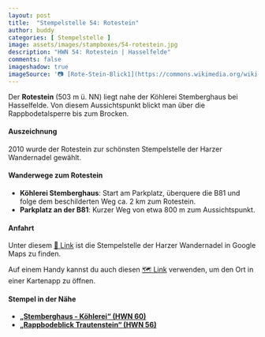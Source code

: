 ```yaml
---
layout: post
title:  "Stempelstelle 54: Rotestein"
author: buddy
categories: [ Stempelstelle ]
image: assets/images/stampboxes/54-rotestein.jpg
description: "HWN 54: Rotestein | Hasselfelde"
comments: false
imageshadow: true
imageSource: '📷 [Rote-Stein-Blick1](https://commons.wikimedia.org/wiki/File:Rote-Stein-Blick1.jpg) von <a href="https://de.wikipedia.org/wiki/Benutzer:Hejkal" class="extiw" title="de:Benutzer:Hejkal">Benutzer:Hejkal</a> unter Lizenz [CC BY-SA 2.0 de](https://creativecommons.org/licenses/by-sa/2.0/de/deed.en)'
---
```


Der **Rotestein** (503 m ü. NN) liegt nahe der Köhlerei Stemberghaus bei Hasselfelde. Von diesem Aussichtspunkt blickt man über die Rappbodetalsperre bis zum Brocken.

#### Auszeichnung

2010 wurde der Rotestein zur schönsten Stempelstelle der Harzer Wandernadel gewählt.

#### Wanderwege zum Rotestein

- **Köhlerei Stemberghaus**: Start am Parkplatz, überquere die B81 und folge dem beschilderten Weg ca. 2 km zum Rotestein.
- **Parkplatz an der B81**: Kurzer Weg von etwa 800 m zum Aussichtspunkt.

#### Anfahrt

Unter diesem [📍 Link](https://www.google.com/maps/dir/?api=1&origin=&destination=51.72912%2C%2010.88091) ist die Stempelstelle der Harzer Wandernadel in Google Maps zu finden.

<div class="android-only">
  Auf einem Handy kannst du auch diesen 
  <a href="geo:51.72912,10.88091">🗺️ Link</a> 
  verwenden, um den Ort in einer Kartenapp zu öffnen.
  <p></p>
</div>

#### Stempel in der Nähe

- [**„Stemberghaus - Köhlerei“ (HWN 60)**](/stempelstelle-60-stemberghaus-koehlerei)
- [**„Rappbodeblick Trautenstein“ (HWN 56)**](/stempelstelle-56-rappbodeblick-trautenstein)
